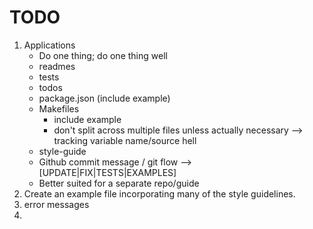 TODO
====

1. 	Applications
	- 	Do one thing; do one thing well
	- 	readmes
	-	tests
	- 	todos
	-	package.json (include example)
	-	Makefiles
		*	include example
		*	don't split across multiple files unless actually necessary --> tracking variable name/source hell
	- 	style-guide
	-   Github commit message / git flow --> [UPDATE|FIX|TESTS|EXAMPLES]
	-	Better suited for a separate repo/guide
2. 	Create an example file incorporating many of the style guidelines.
3.  error messages
4. 	

